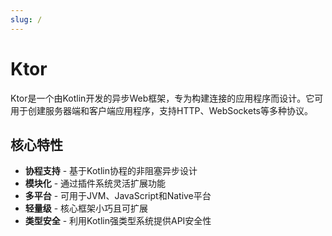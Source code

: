 ```yaml
---
slug: /
---
```


# Ktor

Ktor是一个由Kotlin开发的异步Web框架，专为构建连接的应用程序而设计。它可用于创建服务器端和客户端应用程序，支持HTTP、WebSockets等多种协议。

## 核心特性

- **协程支持** - 基于Kotlin协程的非阻塞异步设计
- **模块化** - 通过插件系统灵活扩展功能
- **多平台** - 可用于JVM、JavaScript和Native平台
- **轻量级** - 核心框架小巧且可扩展
- **类型安全** - 利用Kotlin强类型系统提供API安全性 
